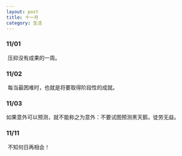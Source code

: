 ```yaml
---
layout: post
title: 十一月
category: 生活
---
```


### 11/01

​      压抑没有成果的一周。

### 11/02

​     每当最困难时，也就是将要取得阶段性的成就。

### 11/03

​    如果意外可以预测，就不能称之为意外：不要试图预测黑天鹅，徒劳无益。

### 11/11

​    不知何日再相会！